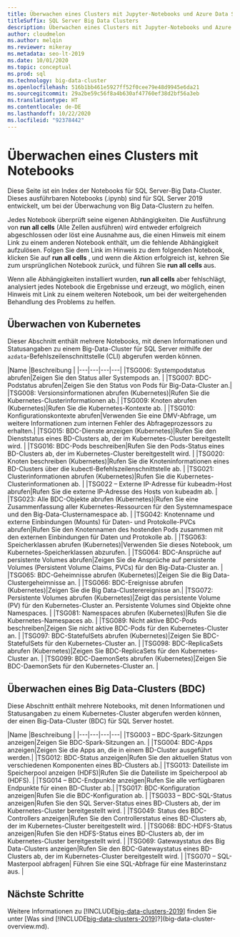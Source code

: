 ```yaml
---
title: Überwachen eines Clusters mit Jupyter-Notebooks und Azure Data Studio
titleSuffix: SQL Server Big Data Clusters
description: Überwachen eines Clusters mit Jupyter-Notebooks und Azure Data Studio in einem SQL Server 2019 Big Data-Cluster.
author: cloudmelon
ms.author: melqin
ms.reviewer: mikeray
ms.metadata: seo-lt-2019
ms.date: 10/01/2020
ms.topic: conceptual
ms.prod: sql
ms.technology: big-data-cluster
ms.openlocfilehash: 516b1bb461e5927ff52f0cee79e48d9945e6da21
ms.sourcegitcommit: 29a2be59c56f8a4b630af47760ef38d2bf56a3eb
ms.translationtype: HT
ms.contentlocale: de-DE
ms.lasthandoff: 10/22/2020
ms.locfileid: "92378442"
---
```

# <a name="monitoring-cluster-with-notebooks"></a>Überwachen eines Clusters mit Notebooks

Diese Seite ist ein Index der Notebooks für SQL Server-Big Data-Cluster. Dieses ausführbaren Notebooks (.ipynb) sind für SQL Server 2019 entwickelt, um bei der Überwachung von Big Data-Clustern zu helfen.

Jedes Notebook überprüft seine eigenen Abhängigkeiten. Die Ausführung von **run all cells** (Alle Zellen ausführen) wird entweder erfolgreich abgeschlossen oder löst eine Ausnahme aus, die einen Hinweis mit einem Link zu einem anderen Notebook enthält, um die fehlende Abhängigkeit aufzulösen. Folgen Sie dem Link im Hinweis zu dem folgenden Notebook, klicken Sie auf **run all cells** , und wenn die Aktion erfolgreich ist, kehren Sie zum ursprünglichen Notebook zurück, und führen Sie **run all cells** aus.

Wenn alle Abhängigkeiten installiert wurden, **run all cells** aber fehlschlägt, analysiert jedes Notebook die Ergebnisse und erzeugt, wo möglich, einen Hinweis mit Link zu einem weiteren Notebook, um bei der weitergehenden Behandlung des Problems zu helfen.


## <a name="monitoring-kubernetes"></a>Überwachen von Kubernetes

Dieser Abschnitt enthält mehrere Notebooks, mit denen Informationen und Statusangaben zu einem Big-Data-Cluster für SQL Server mithilfe der `azdata`-Befehlszeilenschnittstelle (CLI) abgerufen werden können.

|Name |Beschreibung |
|---|---|---|---|
|TSG006: Systempodstatus abrufen|Zeigen Sie den Status aller Systempods an. |
|TSG007: BDC-Podstatus abrufen|Zeigen Sie den Status von Pods für Big-Data-Cluster an.|
|TSG008: Versionsinformationen abrufen (Kubernetes)|Rufen Sie die Kubernetes-Clusterinformationen ab.|
|TSG009: Knoten abrufen (Kubernetes)|Rufen Sie die Kubernetes-Kontexte ab. |
|TSG010: Konfigurationskontexte abrufen|Verwenden Sie eine DMV-Abfrage, um weitere Informationen zum internen Fehler des Abfrageprozessors zu erhalten.|
|TSG015: BDC-Dienste anzeigen (Kubernetes)|Rufen Sie den Dienststatus eines BD-Clusters ab, der im Kubernetes-Cluster bereitgestellt wird. |
|TSG016: BDC-Pods beschreiben|Rufen Sie den Pods-Status eines BD-Clusters ab, der im Kubernetes-Cluster bereitgestellt wird. |
|TSG020: Knoten beschreiben (Kubernetes)|Rufen Sie die Knoteninformationen eines BD-Clusters über die kubectl-Befehlszeilenschnittstelle ab. |
|TSG021: Clusterinformationen abrufen (Kubernetes)|Rufen Sie die Kubernetes-Clusterinformationen ab. |
|TSG022 – Externe IP-Adresse für kubeadm-Host abrufen|Rufen Sie die externe IP-Adresse des Hosts von kubeadm ab. |
|TSG023: Alle BDC-Objekte abrufen (Kubernetes)|Rufen Sie eine Zusammenfassung aller Kubernetes-Ressourcen für den Systemnamespace und den Big-Data-Clusternamespace ab. |
|TSG042: Knotenname und externe Einbindungen (Mounts) für Daten- und Protokolle-PVCs abrufen|Rufen Sie den Knotennamen des hostenden Pods zusammen mit den externen Einbindungen für Daten und Protokolle ab. |
|TSG063: Speicherklassen abrufen (Kubernetes)|Verwenden Sie dieses Notebook, um Kubernetes-Speicherklassen abzurufen. |
|TSG064: BDC-Ansprüche auf persistente Volumes abrufen|Zeigen Sie die Ansprüche auf persistente Volumes (Persistent Volume Claims, PVCs) für den Big-Data-Cluster an. |
|TSG065: BDC-Geheimnisse abrufen (Kubernetes)|Zeigen Sie die Big Data-Clustergeheimnisse an. |
|TSG066: BDC-Ereignisse abrufen (Kubernetes)|Zeigen Sie die Big Data-Clusterereignisse an.|
|TSG072: Persistente Volumes abrufen (Kubernetes)|Zeigt das persistente Volume (PV) für den Kubernetes-Cluster an. Persistente Volumes sind Objekte ohne Namespaces. |
|TSG081: Namespaces abrufen (Kubernetes)|Rufen Sie die Kubernetes-Namespaces ab. |
|TSG089: Nicht aktive BDC-Pods beschreiben|Zeigen Sie nicht aktive BDC-Pods für den Kubernetes-Cluster an. |
|TSG097: BDC-StatefulSets abrufen (Kubernetes)|Zeigen Sie BDC-StatefulSets für den Kubernetes-Cluster an. |
|TSG098: BDC-ReplicaSets abrufen (Kubernetes)|Zeigen Sie BDC-ReplicaSets für den Kubernetes-Cluster an. |
|TSG099: BDC-DaemonSets abrufen (Kubernetes)|Zeigen Sie BDC-DaemonSets für den Kubernetes-Cluster an. |


## <a name="monitor-big-data-cluster-bdc"></a>Überwachen eines Big Data-Clusters (BDC)

Diese Abschnitt enthält mehrere Notebooks, mit denen Informationen und Statusangaben zu einem Kubernetes-Cluster abgerufen werden können, der einen Big-Data-Cluster (BDC) für SQL Server hostet.

|Name |Beschreibung |
|---|---|---|---|
|TSG003 – BDC-Spark-Sitzungen anzeigen|Zeigen Sie BDC-Spark-Sitzungen an. |
|TSG004: BDC-Apps anzeigen|Zeigen Sie die Apps an, die in einem BD-Cluster ausgeführt werden.|
|TSG012: BDC-Status anzeigen|Rufen Sie den aktuellen Status von verschiedenen Komponenten eines BD-Clusters ab.|
|TSG013: Dateiliste im Speicherpool anzeigen (HDFS)|Rufen Sie die Dateiliste im Speicherpool ab (HDFS). |
|TSG014 – BDC-Endpunkte anzeigen|Rufen Sie alle verfügbaren Endpunkte für einen BD-Cluster ab.|
|TSG017: BDC-Konfiguration anzeigen|Rufen Sie die BDC-Konfiguration ab. |
|TSG033 – BDC-SQL-Status anzeigen|Rufen Sie den SQL Server-Status eines BD-Clusters ab, der im Kubernetes-Cluster bereitgestellt wird. |
|TSG049: Status des BDC-Controllers anzeigen|Rufen Sie den Controllerstatus eines BD-Clusters ab, der im Kubernetes-Cluster bereitgestellt wird. |
|TSG068: BDC-HDFS-Status anzeigen|Rufen Sie den HDFS-Status eines BD-Clusters ab, der im Kubernetes-Cluster bereitgestellt wird. |
|TSG069: Gatewaystatus des Big Data-Clusters anzeigen|Rufen Sie den BDC-Gatewaystatus eines BD-Clusters ab, der im Kubernetes-Cluster bereitgestellt wird. |
|TSG070 – SQL-Masterpool abfragen| Führen Sie eine SQL-Abfrage für eine Masterinstanz aus. |

## <a name="next-steps"></a>Nächste Schritte

Weitere Informationen zu [!INCLUDE[big-data-clusters-2019](../includes/ssbigdataclusters-ss-nover.md)] finden Sie unter [Was sind [!INCLUDE[big-data-clusters-2019](../includes/ssbigdataclusters-ver15.md)]?](big-data-cluster-overview.md).
